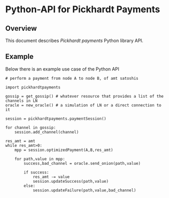 # Python-API for Pickhardt Payments

## Overview

This document describes *Pickhardt payments* Python library API.

## Example

Below there is an example use case of the Python API

```
# perform a payment from node A to node B, of amt satoshis

import pickhardtpayments

gossip = get_gossip() # whatever resource that provides a list of the channels in LN
oracle = new_oracle() # a simulation of LN or a direct connection to it

session = pickhardtpayments.paymentSession()

for channel in gossip:
    session.add_channel(channel)

res_amt = amt
while res_amt>0:
    mpp = session.optimizedPayment(A,B,res_amt)
    
    for path,value in mpp:
        success,bad_channel = oracle.send_onion(path,value)
        
        if success:
            res_amt -= value
            session.updateSuccess(path,value)
        else:
            session.updateFailure(path,value,bad_channel)
```
